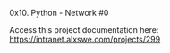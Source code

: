 0x10. Python - Network #0

Access this project documentation here: https://intranet.alxswe.com/projects/299
